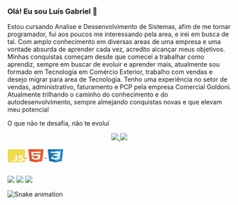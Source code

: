 ### Olá! Eu sou Luís Gabriel 👋

Estou cursando Analise e Dessenvolvimento de Sistemas, afim de me tornar programador, fui aos poucos me interessando pela area, e irei em busca de tal. 
Com amplo conhecimento em diversas areas de uma empresa e uma vontade absurda de aprender cada vez, acredito alcançar meus objetivos.
Minhas conquistas começam desde que comecei a trabalhar como aprendiz, sempre em buscar de evoluir e aprender mais, atualmente sou formado em Tecnologia em Comércio Exterior, trabalho com vendas e desejo migrar para area de Tecnologia.
Tenho uma experiência no setor de vendas, administrativo, faturamento e PCP pela empresa Comercial Goldoni.
Atualmente trilhando o caminho do conhecimento e do autodesenvolvimento, sempre almejando conquistas novas e que elevam meu potencial

O que não te desafia, não te evoluí

<div align="center">
  <a href="https://github.com/LuisBarrichello">
  <img height="180em" src="https://github-readme-stats.vercel.app/api?username=LuisBarrichello&show_icons=true&theme=dark&include_all_commits=true&count_private=true"/>
  <img height="180em" src="https://github-readme-stats.vercel.app/api/top-langs/?username=LuisBarrichello&layout=compact&langs_count=7&theme=dark"/>
</div>
<div style="display: inline_block"><br>
  <img align="center" alt="Rafa-Js" height="30" width="40" src="https://raw.githubusercontent.com/devicons/devicon/master/icons/javascript/javascript-plain.svg">
  <img align="center" alt="Rafa-HTML" height="30" width="40" src="https://raw.githubusercontent.com/devicons/devicon/master/icons/html5/html5-original.svg">
  <img align="center" alt="Rafa-CSS" height="30" width="40" src="https://raw.githubusercontent.com/devicons/devicon/master/icons/css3/css3-original.svg">
</div>
  
  ##
 
<div>
  <a href="https://www.instagram.com/luisbarrichello/" target="_blank"><img src="https://img.shields.io/badge/-Instagram-%23E4405F?style=for-the-badge&logo=instagram&logoColor=white" target="_blank"></a>
  <a href = "mailto:luisgbarrichelo@gmail.com"><img src="https://img.shields.io/badge/-Gmail-%23333?style=for-the-badge&logo=gmail&logoColor=white" target="_blank"></a>
  <a href="https://www.linkedin.com/in/lu%C3%ADs-gabriel-viana-barrichello-86448b195/" target="_blank"><img src="https://img.shields.io/badge/-LinkedIn-%230077B5?style=for-the-badge&logo=linkedin&logoColor=white" target="_blank"></a> 

  ![Snake animation](https://github.com/LuisBarrichello/LuisBarrichello/blob/output/github-contribution-grid-snake.svg)
  
<div>
